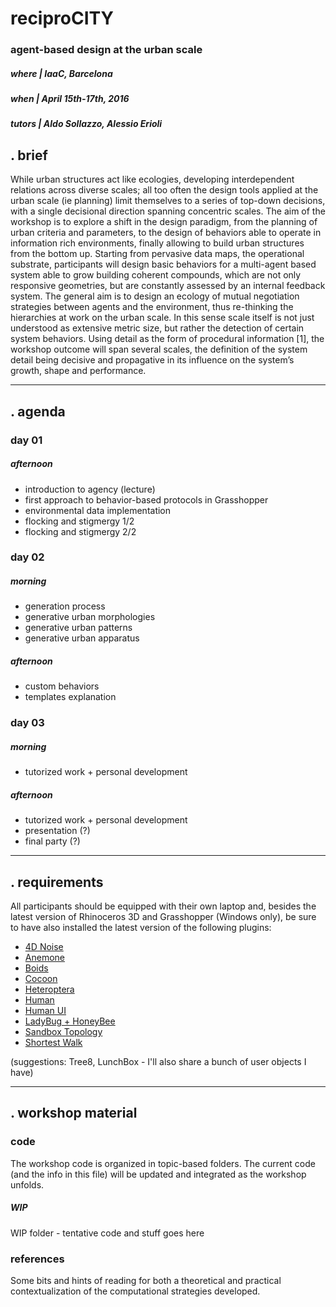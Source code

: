 # reciproCITY

### agent-based design at the urban scale

##### _where_ | IaaC, Barcelona
##### _when_ | April 15th-17th, 2016
##### _tutors_ | Aldo Sollazzo, Alessio Erioli

## . brief

While urban structures act like ecologies, developing interdependent relations across diverse scales; all too often the design tools applied at the urban scale (ie planning) limit themselves to a series of top-down decisions, with a single decisional direction spanning concentric scales.
The aim of the workshop is to explore a shift in the design paradigm, from the planning of urban criteria and parameters, to the design of behaviors able to operate in information rich environments, finally allowing to build urban structures from the bottom up.
Starting from pervasive data maps, the operational substrate, participants will design basic behaviors for a multi-agent based system able to grow building coherent compounds, which are not only responsive geometries, but are constantly assessed by an internal feedback system.
The general aim is to design an ecology of mutual negotiation strategies between agents and the environment, thus re-thinking the hierarchies at work on the urban scale. In this sense scale itself is not just understood as extensive metric size, but rather the detection of certain system behaviors.
Using detail as the form of procedural information [1], the workshop outcome will span several scales, the definition of the system detail being decisive and propagative in its influence on the system’s growth, shape and performance.

---

## . agenda

### day 01
##### _afternoon_

+ introduction to agency (lecture)
+ first approach to behavior-based protocols in Grasshopper
+ environmental data implementation
+ flocking and stigmergy 1/2
+ flocking and stigmergy 2/2

### day 02

##### _morning_

+ generation process
+ generative urban morphologies
+ generative urban patterns
+ generative urban apparatus 

##### _afternoon_

+ custom behaviors
+ templates explanation

### day 03

##### _morning_

+ tutorized work + personal development

##### _afternoon_

+ tutorized work + personal development
+ presentation (?)
+ final party (?)

---

## . requirements

All participants should be equipped with their own laptop and, besides the latest version of Rhinoceros 3D and Grasshopper (Windows only), be sure to have also installed the latest version of the following plugins:

+ [4D Noise](http://www.food4rhino.com/project/4dnoise)
+ [Anemone](http://www.food4rhino.com/project/anemone)
+ [Boids](http://www.food4rhino.com/project/boid)
+ [Cocoon](http://www.bespokegeometry.com/2015/07/22/cocoon/)
+ [Heteroptera](http://www.food4rhino.com/project/heteroptera)
+ [Human](http://www.food4rhino.com/project/human)
+ [Human UI](http://www.food4rhino.com/project/human-ui)
+ [LadyBug + HoneyBee](http://www.food4rhino.com/project/ladybug-honeybee)
+ [Sandbox Topology](http://www.food4rhino.com/project/sandboxtopo)
+ [Shortest Walk](http://www.food4rhino.com/project/shortestwalkgh)

(suggestions: Tree8, LunchBox - I'll also share a bunch of user objects I have)

---

## . workshop material

### code

The workshop code is organized in topic-based folders. The current code (and the info in this file) will be updated and integrated as the workshop unfolds.

##### WIP
WIP folder - tentative code and stuff goes here


### references

Some bits and hints of reading for both a theoretical and practical contextualization of the computational strategies developed.